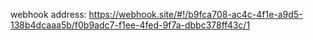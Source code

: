 webhook address: https://webhook.site/#!/b9fca708-ac4c-4f1e-a9d5-138b4dcaaa5b/f0b9adc7-f1ee-4fed-9f7a-dbbc378ff43c/1